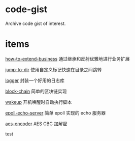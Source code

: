 # code-gist
Archive code gist of interest.

# items

[how-to-extend-business](./Cpp/how-to-extend-business) 通过继承和反射优雅地进行业务扩展

[jump-to-dir](./Shell/jump-to-dir) 使用自定义标记快速在目录之间跳转 

[logger](./Python/logger) 封装一个好用的日志库

[block-chain](./Go/block-chain) 简单的区块链实现

[wakeup](./Shell/wakeup) 开机唤醒时自动执行脚本

[epoll-echo-server](./Cpp/epoll-echo-server) 简单 epoll 实现的 echo 服务器

[aes-encoder](./Java/aes-encoder) AES CBC 加解密

test
